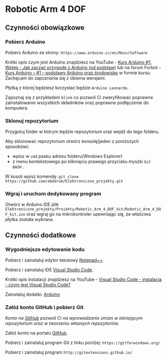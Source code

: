 # Robotic Arm 4 DOF

## Czynności obowiązkowe
### Pobierz Arduino
Pobierz Arduino ze strony:
```https://www.arduino.cc/en/Main/Software```

Krótki opis czym jest Arduino znajdziesz na YouTube - [Kurs Arduino #1: Wstęp - Jak zacząć przygodę z Arduino (od podstaw)](https://www.youtube.com/watch?v=TzTmWqoN9i8) lub na forum Forbot - [Kurs Arduino – #1 – podstawy Arduino oraz środowisko](https://forbot.pl/blog/kurs-arduino-srodowisko-jak-zaczac-programowac-id936) w formie kursu. Zachęcam do zapoznania się z obiema wersjami.

Płytką z której będziesz korzystać będzie `Arduino Leonardo`.

Zapoznaj się z przykładem `blink` co pozwoli Ci zweryfikować poprawne zainstalowanie wszystkich składników oraz poprawne podłączenie do komputera.

### Sklonuj repozytorium
Przygotuj folder w którym będzie repozytorium oraz wejdź do tego folderu.

Aby sklonować repozytorium otwórz konsolę(jeden z poniższych sposobów):
- wpisz w `cmd` pasku adresu folderu(Windows Explorer)
- z menu kontekstowego po kliknięciu prawego przycisku myszki `Git BASH` .

W kosoli wpisz komendę:
```git clone https://github.com/abdarum/Elektroniczne_projekty.git```

### Wgraj i uruchom dedykowany program

Otwórz w Arduino IDE plik `Elektroniczne_projekty/Projekty/Robotic_Arm_4_DOF_kit/Robotic_Arm_4_DOF_kit.ino` oraz wgraj go na mikrokontroler upewniając się, że właściwa płytka została wybrana.

## Czynności dodatkowe
### Wygodniejsze edytowanie kodu
Pobierz i zainstaluj edytor tekstowy [Notepad++](https://notepad-plus-plus.org/downloads/).

Pobierz i zainstaluj IDE [Visual Studio Code](https://code.visualstudio.com/download).

Krótki opis instalacji znajdziesz na YouTube - [Visual Studio Code - instalacja - czym jest Visual Studio Code?](https://www.youtube.com/watch?v=CTje7OEjlXY)

Zainstaluj dodatki: [Arduino](https://marketplace.visualstudio.com/items?itemName=vsciot-vscode.vscode-arduino)
### Załóż konto GitHub i pobierz Git
_Konto na [GitHub](https://github.com/) pozwoli Ci na wprowadzanie zmian w istniejącym repozytorium oraz w tworzeniu własnych repozytoriów._

Załóź konto na portalu [GitHub](https://github.com/).

Pobierz i zainstaluj program Git z linku poniżej:
```https://gitforwindows.org/```

Pobierz i zainstaluj program
```http://gitextensions.github.io/```



